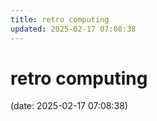 ```yaml
---
title: retro computing
updated: 2025-02-17 07:08:38
---
```


# retro computing

(date: 2025-02-17 07:08:38)

